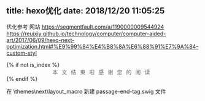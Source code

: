 title: hexo优化
date: 2018/12/20 11:05:25
---


优化参考 网站
https://segmentfault.com/a/1190000009544924
https://reuixiy.github.io/technology/computer/computer-aided-art/2017/06/09/hexo-next-optimization.html#%E9%99%84%E4%B8%8A%E6%88%91%E7%9A%84-custom-styl

<div>
    {% if not is_index %}
        <div style="text-align:center;color: #636363;font-size:14px;letter-spacing: 10px">本文结束啦<i class="fa fa-bell"></i>感谢您的阅读</div>
    {% endif %}
</div>

在 \themes\next\layout\_macro 新建 passage-end-tag.swig 文件